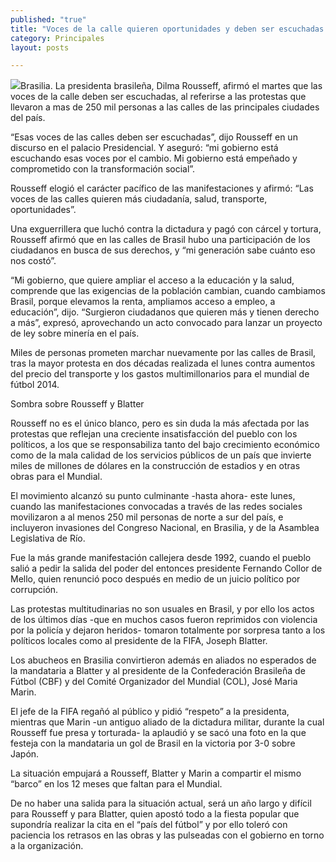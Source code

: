 ```yaml
---
published: "true"
title: "Voces de la calle quieren oportunidades y deben ser escuchadas: Rousseff"
category: Principales
layout: posts

---
```


![](http://i.imgur.com/HRlB3s4m.jpg)Brasilia. La presidenta brasileña, Dilma Rousseff, afirmó el martes que las voces de la calle deben ser escuchadas, al referirse a las protestas que llevaron a mas de 250 mil personas a las calles de las principales ciudades del país.

“Esas voces de las calles deben ser escuchadas”, dijo Rousseff en un discurso en el palacio Presidencial. Y aseguró: “mi gobierno está escuchando esas voces por el cambio. Mi gobierno está empeñado y comprometido con la transformación social”.

Rousseff elogió el carácter pacífico de las manifestaciones y afirmó: “Las voces de las calles quieren más ciudadanía, salud, transporte, oportunidades”.

Una exguerrillera que luchó contra la dictadura y pagó con cárcel y tortura, Rousseff afirmó que en las calles de Brasil hubo una participación de los ciudadanos en busca de sus derechos, y “mi generación sabe cuánto eso nos costó”.

“Mi gobierno, que quiere ampliar el acceso a la educación y la salud, comprende que las exigencias de la población cambian, cuando cambiamos Brasil, porque elevamos la renta, ampliamos acceso a empleo, a educación”, dijo. “Surgieron ciudadanos que quieren más y tienen derecho a más”, expresó, aprovechando un acto convocado para lanzar un proyecto de ley sobre minería en el país.

Miles de personas prometen marchar nuevamente por las calles de Brasil, tras la mayor protesta en dos décadas realizada el lunes contra aumentos del precio del transporte y los gastos multimillonarios para el mundial de fútbol 2014.

Sombra sobre Rousseff y Blatter

Rousseff no es el único blanco, pero es sin duda la más afectada por las protestas que reflejan una creciente insatisfacción del pueblo con los políticos, a los que se responsabiliza tanto del bajo crecimiento económico como de la mala calidad de los servicios públicos de un país que invierte miles de millones de dólares en la construcción de estadios y en otras obras para el Mundial.

El movimiento alcanzó su punto culminante -hasta ahora- este lunes, cuando las manifestaciones convocadas a través de las redes sociales movilizaron a al menos 250 mil personas de norte a sur del país, e incluyeron invasiones del Congreso Nacional, en Brasilia, y de la Asamblea Legislativa de Río.

Fue la más grande manifestación callejera desde 1992, cuando el pueblo salió a pedir la salida del poder del entonces presidente Fernando Collor de Mello, quien renunció poco después en medio de un juicio político por corrupción.

Las protestas multitudinarias no son usuales en Brasil, y por ello los actos de los últimos días -que en muchos casos fueron reprimidos con violencia por la policía y dejaron heridos- tomaron totalmente por sorpresa tanto a los políticos locales como al presidente de la FIFA, Joseph Blatter.

Los abucheos en Brasilia convirtieron además en aliados no esperados de la mandataria a Blatter y al presidente de la Confederación Brasileña de Fútbol (CBF) y del Comité Organizador del Mundial (COL), José Maria Marin.

El jefe de la FIFA regañó al público y pidió “respeto” a la presidenta, mientras que Marin -un antiguo aliado de la dictadura militar, durante la cual Rousseff fue presa y torturada- la aplaudió y se sacó una foto en la que festeja con la mandataria un gol de Brasil en la victoria por 3-0 sobre Japón.

La situación empujará a Rousseff, Blatter y Marin a compartir el mismo “barco” en los 12 meses que faltan para el Mundial.

De no haber una salida para la situación actual, será un año largo y difícil para Rousseff y para Blatter, quien apostó todo a la fiesta popular que supondría realizar la cita en el “país del fútbol” y por ello toleró con paciencia los retrasos en las obras y las pulseadas con el gobierno en torno a la organización.
